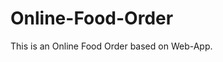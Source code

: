 # Online-Food-Order

This is an Online Food Order based on Web-App.



























































































































































































































































































































